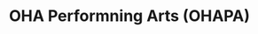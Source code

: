 ---
title: OHA Performning Arts (OHAPA)
description1: Opportunities to participate in performing arts
leaderNames: OHA
leaderTitle: OHAPA Coordinator
---